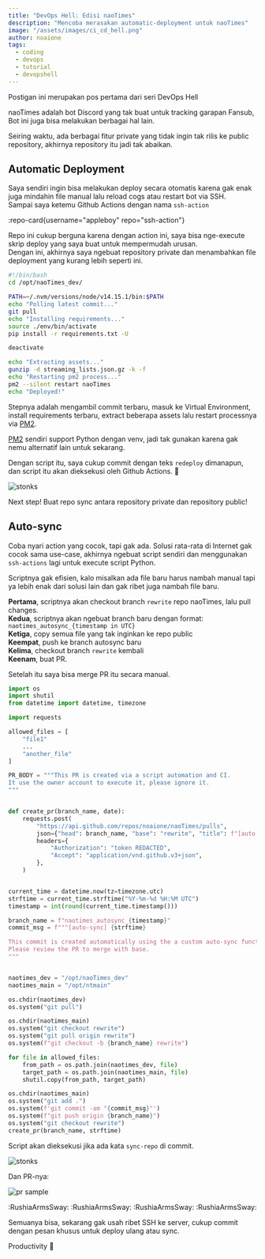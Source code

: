 ```yaml
---
title: "DevOps Hell: Edisi naoTimes"
description: "Mencoba merasakan automatic-deployment untuk naoTimes"
image: "/assets/images/ci_cd_hell.png"
author: noaione
tags:
  - coding
  - devops
  - tutorial
  - devopshell
---
```


<div className="text-center">
  <p className="italic">Postigan ini merupakan pos pertama dari seri DevOps Hell</p>
</div>

naoTimes adalah bot Discord yang tak buat untuk tracking garapan Fansub, Bot ini juga bisa melakukan berbagai hal lain.

Seiring waktu, ada berbagai fitur private yang tidak ingin tak rilis ke public repository, akhirnya repository itu jadi tak abaikan.

## Automatic Deployment

Saya sendiri ingin bisa melakukan deploy secara otomatis karena gak enak juga mindahin file manual lalu reload cogs atau restart bot via SSH.<br />
Sampai saya ketemu Github Actions dengan nama `ssh-action`

:repo-card{username="appleboy" repo="ssh-action"}

Repo ini cukup berguna karena dengan action ini, saya bisa nge-execute skrip deploy yang saya buat untuk mempermudah urusan.<br />
Dengan ini, akhirnya saya ngebuat repository private dan menambahkan file deployment yang kurang lebih seperti ini.

```bash [deploy.sh]
#!/bin/bash
cd /opt/naoTimes_dev/

PATH=~/.nvm/versions/node/v14.15.1/bin:$PATH
echo "Polling latest commit..."
git pull
echo "Installing requirements..."
source ./env/bin/activate
pip install -r requirements.txt -U

deactivate

echo "Extracting assets..."
gunzip -d streaming_lists.json.gz -k -f
echo "Restarting pm2 process..."
pm2 --silent restart naoTimes
echo "Deployed!"
```

Stepnya adalah mengambil commit terbaru, masuk ke Virtual Environment, install requirements terbaru, extract beberapa assets lalu restart processnya via [PM2](https://pm2.keymetrics.io/).

[PM2](https://pm2.keymetrics.io/) sendiri support Python dengan venv, jadi tak gunakan karena gak nemu alternatif lain untuk sekarang.

Dengan script itu, saya cukup commit dengan teks `redeploy` dimanapun, dan script itu akan dieksekusi oleh Github Actions. 🚀

![stonks](/static/images/naotimes-ci-cd/01_stonks.png)

Next step! Buat repo sync antara repository private dan repository public!

## Auto-sync

Coba nyari action yang cocok, tapi gak ada. Solusi rata-rata di Internet gak cocok sama use-case, akhirnya ngebuat script sendiri dan menggunakan `ssh-actions` lagi untuk execute script Python.

Scriptnya gak efisien, kalo misalkan ada file baru harus nambah manual tapi ya lebih enak dari solusi lain dan gak ribet juga nambah file baru.

**Pertama**, scriptnya akan checkout branch `rewrite` repo naoTimes, lalu pull changes.<br />
**Kedua**, scriptnya akan ngebuat branch baru dengan format: `naotimes_autosync_{timestamp in UTC}`<br />
**Ketiga**, copy semua file yang tak inginkan ke repo public<br />
**Keempat**, push ke branch autosync baru<br />
**Kelima**, checkout branch `rewrite` kembali<br />
**Keenam**, buat PR.

Setelah itu saya bisa merge PR itu secara manual.

```py [naotimes-repo-sync.py]
import os
import shutil
from datetime import datetime, timezone

import requests

allowed_files = [
    "file1"
    ...
    "another_file"
]

PR_BODY = """This PR is created via a script automation and CI.
It use the owner account to execute it, please ignore it.
"""


def create_pr(branch_name, date):
    requests.post(
        "https://api.github.com/repos/noaione/naoTimes/pulls",
        json={"head": branch_name, "base": "rewrite", "title": f"[auto-sync] {date}", "body": PR_BODY},
        headers={
            "Authorization": "token REDACTED",
            "Accept": "application/vnd.github.v3+json",
        },
    )


current_time = datetime.now(tz=timezone.utc)
strftime = current_time.strftime("%Y-%m-%d %H:%M UTC")
timestamp = int(round(current_time.timestamp()))

branch_name = f"naotimes_autosync_{timestamp}"
commit_msg = f"""[auto-sync] {strftime}

This commit is created automatically using the a custom auto-sync function
Please review the PR to merge with base.
"""


naotimes_dev = "/opt/naoTimes_dev"
naotimes_main = "/opt/ntmain"

os.chdir(naotimes_dev)
os.system("git pull")

os.chdir(naotimes_main)
os.system("git checkout rewrite")
os.system("git pull origin rewrite")
os.system(f"git checkout -b {branch_name} rewrite")

for file in allowed_files:
    from_path = os.path.join(naotimes_dev, file)
    target_path = os.path.join(naotimes_main, file)
    shutil.copy(from_path, target_path)

os.chdir(naotimes_main)
os.system("git add .")
os.system(f'git commit -am "{commit_msg}"')
os.system(f"git push origin {branch_name}")
os.system("git checkout rewrite")
create_pr(branch_name, strftime)
```

Script akan dieksekusi jika ada kata `sync-repo` di commit.

![stonks](/static/images/naotimes-ci-cd/02_stonksmk2.png)

Dan PR-nya:

![pr sample](/static/images/naotimes-ci-cd/03_samplepr.png)

:RushiaArmsSway: :RushiaArmsSway: :RushiaArmsSway: :RushiaArmsSway:

Semuanya bisa, sekarang gak usah ribet SSH ke server, cukup commit dengan pesan khusus untuk deploy ulang atau sync.

Productivity :rocket:

